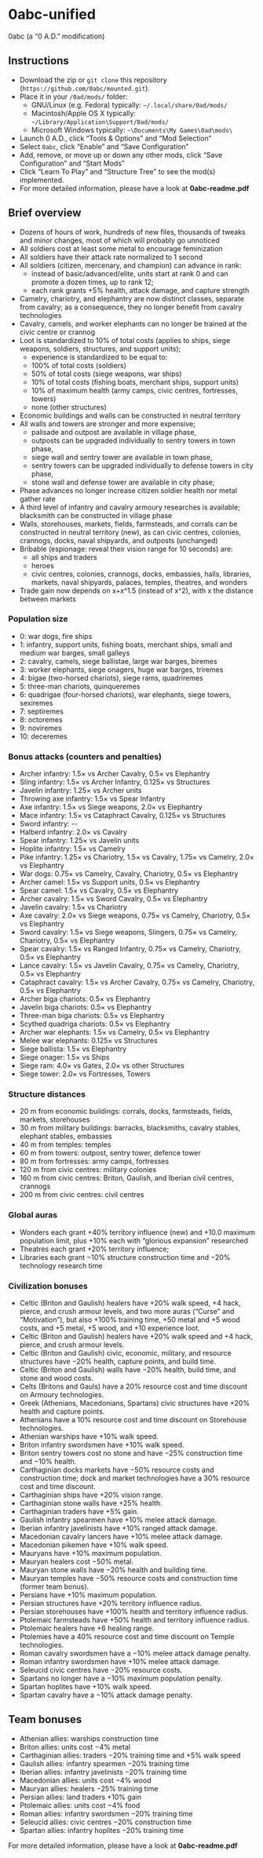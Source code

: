 # 0abc-unified
0abc (a “0 A.D.” modification)

## Instructions
* Download the zip or `git clone` this repository (`https://github.com/0abc/mounted.git`).
* Place it in your `/0ad/mods/` folder:
  * GNU/Linux (e.g. Fedora) typically: `~/.local/share/0ad/mods/`
  * Macintosh/Apple OS X typically: `~/Library/Application\Support/0ad/mods/`
  * Microsoft Windows typically: `~\Documents\My Games\0ad\mods\`
* Launch 0 A.D., click “Tools & Options” and “Mod Selection”
* Select `0abc`, click “Enable” and “Save Configuration”
* Add, remove, or move up or down any other mods, click “Save Configuration” and “Start Mods”
* Click “Learn To Play” and “Structure Tree” to see the mod(s) implemented.
* For more detailed information, please have a look at **0abc-readme.pdf**

## Brief overview
* Dozens of hours of work, hundreds of new files, thousands of tweaks and minor changes, most of which will probably go unnoticed
* All soldiers cost at least some metal to encourage feminization
* All soldiers have their attack rate normalized to 1 second
* All soldiers (citizen, mercenary, and champion) can advance in rank: 
  * instead of basic/advanced/elite, units start at rank 0 and can promote a dozen times, up to rank 12; 
  * each rank grants +5% health, attack damage, and capture strength
* Camelry, chariotry, and elephantry are now distinct classes, separate from cavalry; as a consequence, they no longer benefit from cavalry technologies
* Cavalry, camels, and worker elephants can no longer be trained at the civic centre or crannog
* Loot is standardized to 10% of total costs (applies to ships, siege weapons, soldiers, structures, and support units); 
  * experience is standardized to be equal to:
  * 100% of total costs (soldiers)
  * 50% of total costs (siege weapons, war ships)
  * 10% of total costs (fishing boats, merchant ships, support units)
  * 10% of maximum health (army camps, civic centres, fortresses, towers) 
  * none (other structures)
* Economic buildings and walls can be constructed in neutral territory
* All walls and towers are stronger and more expensive; 
  * palisade and outpost are available in village phase, 
   * outposts can be upgraded individually to sentry towers in town phase,
  * siege wall and sentry tower are available in town phase,
   * sentry towers can be upgraded individually to defense towers in city phase,
  * stone wall and defense tower are available in city phase; 
* Phase advances no longer increase citizen soldier health nor metal gather rate
* A third level of infantry and cavalry armoury researches is available; 
  blacksmith can be constructed in village phase
* Walls, storehouses, markets, fields, farmsteads, and corrals can be constructed in neutral territory (new),
  as can civic centres, colonies, crannogs, docks, naval shipyards, and outposts (unchanged)
* Bribable (espionage: reveal their vision range for 10 seconds) are:
  * all ships and traders
  * heroes
  * civic centres, colonies, crannogs, docks, embassies, halls, libraries, markets, naval shipyards, palaces, temples, theatres, and wonders
* Trade gain now depends on x+x^1.5 (instead of x^2), with x the distance between markets

### Population size
* 0: war dogs, fire ships
* 1: infantry, support units, fishing boats, merchant ships, small and medium war barges, small galleys
* 2: cavalry, camels, siege ballistae, large war barges, biremes
* 3: worker elephants, siege onagers, huge war barges, triremes
* 4: bigae (two-horsed chariots), siege rams, quadriremes
* 5: three-man chariots, quinqueremes
* 6: quadrigae (four-horsed chariots), war elephants, siege towers, sexiremes
* 7: septiremes
* 8: octoremes
* 9: noviremes
* 10: deceremes

### Bonus attacks (counters and penalties)
* Archer infantry: 1.5× vs Archer Cavalry, 0.5× vs Elephantry
* Sling infantry: 1.5× vs Archer Infantry, 0.125× vs Structures
* Javelin infantry: 1.25× vs Archer units
* Throwing axe infantry: 1.5× vs Spear Infantry
* Axe infantry: 1.5× vs Siege weapons, 2.0× vs Elephantry
* Mace infantry: 1.5× vs Cataphract Cavalry, 0.125× vs Structures
* Sword infantry: --
* Halberd infantry: 2.0× vs Cavalry
* Spear infantry: 1.25× vs Javelin units
* Hoplite infantry: 1.5× vs Camelry
* Pike infantry: 1.25× vs Chariotry, 1.5× vs Cavalry, 1.75× vs Camelry, 2.0× vs Elephantry
* War dogs: 0.75× vs Camelry, Cavalry, Chariotry, 0.5× vs Elephantry
* Archer camel: 1.5× vs Support units, 0.5× vs Elephantry
* Spear camel: 1.5× vs Cavalry, 0.5× vs Elephantry
* Archer cavalry: 1.5× vs Sword Cavalry, 0.5× vs Elephantry
* Javelin cavalry: 1.5× vs Chariotry
* Axe cavalry: 2.0× vs Siege weapons, 0.75× vs Camelry, Chariotry, 0.5× vs Elephantry
* Sword cavalry: 1.5× vs Siege weapons, Slingers, 0.75× vs Camelry, Chariotry, 0.5× vs Elephantry
* Spear cavalry: 1.5× vs Ranged Infantry, 0.75× vs Camelry, Chariotry, 0.5× vs Elephantry
* Lance cavalry: 1.5× vs Javelin Cavalry, 0.75× vs Camelry, Chariotry, 0.5× vs Elephantry
* Cataphract cavalry: 1.5× vs Archer Cavalry, 0.75× vs Camelry, Chariotry, 0.5× vs Elephantry
* Archer biga chariots: 0.5× vs Elephantry
* Javelin biga chariots: 0.5× vs Elephantry
* Three-man biga chariots: 0.5× vs Elephantry
* Scythed quadriga chariots: 0.5× vs Elephantry
* Archer war elephants: 1.5× vs Camelry, 0.5× vs Elephantry
* Melee war elephants: 0.125× vs Structures
* Siege ballista: 1.5× vs Elephantry
* Siege onager: 1.5× vs Ships
* Siege ram: 4.0× vs Gates, 2.0× vs other Structures
* Siege tower: 2.0× vs Fortresses, Towers

### Structure distances
* 20 m from economic buildings: corrals, docks, farmsteads, fields, markets, storehouses
* 30 m from military buildings: barracks, blacksmiths, cavalry stables, elephant stables, embassies
* 40 m from temples: temples
* 60 m from towers: outpost, sentry tower, defence tower
* 80 m from fortresses: army camps, fortresses
* 120 m from civic centres: military colonies
* 160 m from civic centres: Briton, Gaulish, and Iberian civil centres, crannogs
* 200 m from civic centres: civil centres

### Global auras
* Wonders each grant +40% territory influence (new) and +10.0 maximum population limit, plus +10% each with “glorious expansion” researched
* Theatres each grant +20% territory influence; 
* Libraries each grant −10% structure construction time and −20% technology research time

### Civilization bonuses
* Celtic (Briton and Gaulish) healers have +20% walk speed, +4 hack, pierce, and crush armour levels, and two more auras (“Curse” and “Motivation”), but also +100% training time, +50 metal and +5 wood costs, and +5 metal, +5 wood, and +10 experience loot.
* Celtic (Briton and Gaulish) healers have +20% walk speed and +4 hack, pierce, and crush armour levels.
* Celtic (Briton and Gaulish) civic, economic, military, and resource structures have −20% health, capture points, and build time.
* Celtic (Briton and Gaulish) walls have −20% health, build time, and stone and wood costs.
* Celts (Britons and Gauls) have a 20% resource cost and time discount on Armoury technologies.
* Greek (Athenians, Macedonians, Spartans) civic structures have +20% health and capture points.
* Athenians have a 10% resource cost and time discount on Storehouse technologies.
* Athenian warships have +10% walk speed.
* Briton infantry swordsmen have +10% walk speed.
* Briton sentry towers cost no stone and have −25% construction time and −10% health.
* Carthaginian docks markets have −50% resource costs and construction time; dock and market technologies have a 30% resource cost and time discount.
* Carthaginian ships have +20% vision range.
* Carthaginian stone walls have +25% health.
* Carthaginian traders have +5% gain.
* Gaulish infantry spearmen have +10% melee attack damage.
* Iberian infantry javelinists have +10% ranged attack damage.
* Macedonian cavalry lancers have +10% melee attack damage.
* Macedonian pikemen have +10% walk speed.
* Mauryans have +10% maximum population.
* Mauryan healers cost −50% metal.
* Mauryan stone walls have −20% health and building time.
* Mauryan temples have −50% resource costs and construction time (former team bonus).
* Persians have +10% maximum population.
* Persian structures have +20\% territory influence radius.
* Persian storehouses have +100% health and territory influence radius.
* Ptolemaic farmsteads have +50% health and territory influence radius.
* Ptolemaic healers have +6 healing range.
* Ptolemies have a 40% resource cost and time discount on Temple technologies.
* Roman cavalry swordsmen have a −10% melee attack damage penalty.
* Roman infantry swordsmen have +10% melee attack damage.
* Seleucid civic centres have −20% resource costs.
* Spartans no longer have a −10% maximum population penalty.
* Spartan hoplites have +10% walk speed.
* Spartan cavalry have a −10% attack damage penalty.

## Team bonuses
* Athenian allies: warships construction time
* Briton allies: units cost −4% metal
* Carthaginian allies: traders −20% training time and +5% walk speed
* Gaulish allies: infantry spearmen −20% training time
* Iberian allies: infantry javelinists −20% training time
* Macedonian allies: units cost −4% wood
* Mauryan allies: healers −25% training time
* Persian allies: land traders +10% gain
* Ptolemaic allies: units cost −4% food
* Roman allies: infantry swordsmen −20% training time
* Seleucid allies: civic centres −20% construction time
* Spartan allies: infantry hoplites −20% training time



For more detailed information, please have a look at **0abc-readme.pdf**
